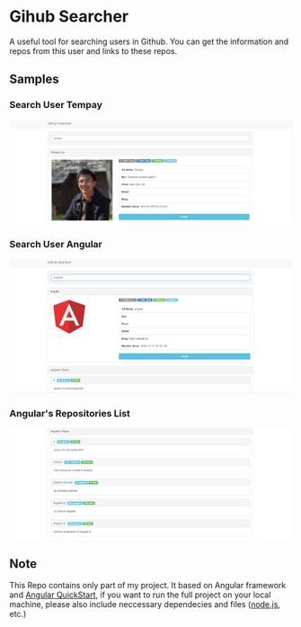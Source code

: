# Gihub Searcher
A useful tool for searching users in Github. You can get the information and repos from this user and links to these repos.

## Samples
### Search User Tempay
![alt text](img/gs_search.PNG)

### Search User Angular
![alt text](img/gs_search_ag.PNG)

### Angular's Repositories List
![alt text](img/ag_search_list.PNG)

## Note
This Repo contains only part of my project. It based on Angular framework and [Angular QuickStart](https://github.com/angular/quickstart), if you want to run the full project on your local machine, please also include neccessary dependecies and files ([node.js](https://nodejs.org/en/), etc.)
